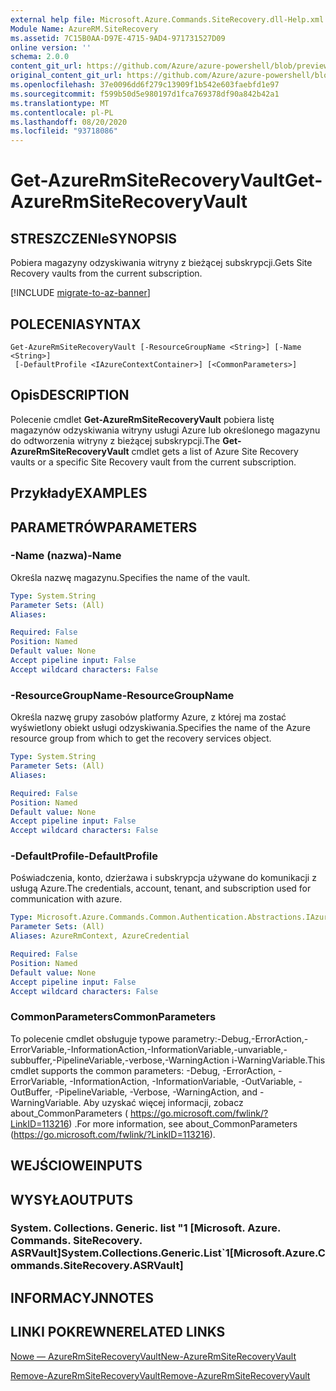 ```yaml
---
external help file: Microsoft.Azure.Commands.SiteRecovery.dll-Help.xml
Module Name: AzureRM.SiteRecovery
ms.assetid: 7C15B0AA-D97E-4715-9AD4-971731527D09
online version: ''
schema: 2.0.0
content_git_url: https://github.com/Azure/azure-powershell/blob/preview/src/ResourceManager/SiteRecovery/Commands.SiteRecovery/help/Get-AzureRmSiteRecoveryVault.md
original_content_git_url: https://github.com/Azure/azure-powershell/blob/preview/src/ResourceManager/SiteRecovery/Commands.SiteRecovery/help/Get-AzureRmSiteRecoveryVault.md
ms.openlocfilehash: 37e0096dd6f279c13909f1b542e603faebfd1e97
ms.sourcegitcommit: f599b50d5e980197d1fca769378df90a842b42a1
ms.translationtype: MT
ms.contentlocale: pl-PL
ms.lasthandoff: 08/20/2020
ms.locfileid: "93718086"
---
```

# <span data-ttu-id="56989-101">Get-AzureRmSiteRecoveryVault</span><span class="sxs-lookup"><span data-stu-id="56989-101">Get-AzureRmSiteRecoveryVault</span></span>

## <span data-ttu-id="56989-102">STRESZCZENIe</span><span class="sxs-lookup"><span data-stu-id="56989-102">SYNOPSIS</span></span>
<span data-ttu-id="56989-103">Pobiera magazyny odzyskiwania witryny z bieżącej subskrypcji.</span><span class="sxs-lookup"><span data-stu-id="56989-103">Gets Site Recovery vaults from the current subscription.</span></span>

[!INCLUDE [migrate-to-az-banner](../../includes/migrate-to-az-banner.md)]

## <span data-ttu-id="56989-104">POLECENIA</span><span class="sxs-lookup"><span data-stu-id="56989-104">SYNTAX</span></span>

```
Get-AzureRmSiteRecoveryVault [-ResourceGroupName <String>] [-Name <String>]
 [-DefaultProfile <IAzureContextContainer>] [<CommonParameters>]
```

## <span data-ttu-id="56989-105">Opis</span><span class="sxs-lookup"><span data-stu-id="56989-105">DESCRIPTION</span></span>
<span data-ttu-id="56989-106">Polecenie cmdlet **Get-AzureRmSiteRecoveryVault** pobiera listę magazynów odzyskiwania witryny usługi Azure lub określonego magazynu do odtworzenia witryny z bieżącej subskrypcji.</span><span class="sxs-lookup"><span data-stu-id="56989-106">The **Get-AzureRmSiteRecoveryVault** cmdlet gets a list of Azure Site Recovery vaults or a specific Site Recovery vault from the current subscription.</span></span>

## <span data-ttu-id="56989-107">Przykłady</span><span class="sxs-lookup"><span data-stu-id="56989-107">EXAMPLES</span></span>

## <span data-ttu-id="56989-108">PARAMETRÓW</span><span class="sxs-lookup"><span data-stu-id="56989-108">PARAMETERS</span></span>

### <span data-ttu-id="56989-109">-Name (nazwa)</span><span class="sxs-lookup"><span data-stu-id="56989-109">-Name</span></span>
<span data-ttu-id="56989-110">Określa nazwę magazynu.</span><span class="sxs-lookup"><span data-stu-id="56989-110">Specifies the name of the vault.</span></span>

```yaml
Type: System.String
Parameter Sets: (All)
Aliases: 

Required: False
Position: Named
Default value: None
Accept pipeline input: False
Accept wildcard characters: False
```

### <span data-ttu-id="56989-111">-ResourceGroupName</span><span class="sxs-lookup"><span data-stu-id="56989-111">-ResourceGroupName</span></span>
<span data-ttu-id="56989-112">Określa nazwę grupy zasobów platformy Azure, z której ma zostać wyświetlony obiekt usługi odzyskiwania.</span><span class="sxs-lookup"><span data-stu-id="56989-112">Specifies the name of the Azure resource group from which to get the recovery services object.</span></span>

```yaml
Type: System.String
Parameter Sets: (All)
Aliases: 

Required: False
Position: Named
Default value: None
Accept pipeline input: False
Accept wildcard characters: False
```

### <span data-ttu-id="56989-113">-DefaultProfile</span><span class="sxs-lookup"><span data-stu-id="56989-113">-DefaultProfile</span></span>
<span data-ttu-id="56989-114">Poświadczenia, konto, dzierżawa i subskrypcja używane do komunikacji z usługą Azure.</span><span class="sxs-lookup"><span data-stu-id="56989-114">The credentials, account, tenant, and subscription used for communication with azure.</span></span>

```yaml
Type: Microsoft.Azure.Commands.Common.Authentication.Abstractions.IAzureContextContainer
Parameter Sets: (All)
Aliases: AzureRmContext, AzureCredential

Required: False
Position: Named
Default value: None
Accept pipeline input: False
Accept wildcard characters: False
```

### <span data-ttu-id="56989-115">CommonParameters</span><span class="sxs-lookup"><span data-stu-id="56989-115">CommonParameters</span></span>
<span data-ttu-id="56989-116">To polecenie cmdlet obsługuje typowe parametry:-Debug,-ErrorAction,-ErrorVariable,-InformationAction,-InformationVariable,-unvariable,-subbuffer,-PipelineVariable,-verbose,-WarningAction i-WarningVariable.</span><span class="sxs-lookup"><span data-stu-id="56989-116">This cmdlet supports the common parameters: -Debug, -ErrorAction, -ErrorVariable, -InformationAction, -InformationVariable, -OutVariable, -OutBuffer, -PipelineVariable, -Verbose, -WarningAction, and -WarningVariable.</span></span> <span data-ttu-id="56989-117">Aby uzyskać więcej informacji, zobacz about_CommonParameters ( https://go.microsoft.com/fwlink/?LinkID=113216) .</span><span class="sxs-lookup"><span data-stu-id="56989-117">For more information, see about_CommonParameters (https://go.microsoft.com/fwlink/?LinkID=113216).</span></span>

## <span data-ttu-id="56989-118">WEJŚCIOWE</span><span class="sxs-lookup"><span data-stu-id="56989-118">INPUTS</span></span>

## <span data-ttu-id="56989-119">WYSYŁA</span><span class="sxs-lookup"><span data-stu-id="56989-119">OUTPUTS</span></span>

### <span data-ttu-id="56989-120">System. Collections. Generic. list "1 [Microsoft. Azure. Commands. SiteRecovery. ASRVault]</span><span class="sxs-lookup"><span data-stu-id="56989-120">System.Collections.Generic.List\`1[Microsoft.Azure.Commands.SiteRecovery.ASRVault]</span></span>

## <span data-ttu-id="56989-121">INFORMACYJN</span><span class="sxs-lookup"><span data-stu-id="56989-121">NOTES</span></span>

## <span data-ttu-id="56989-122">LINKI POKREWNE</span><span class="sxs-lookup"><span data-stu-id="56989-122">RELATED LINKS</span></span>

[<span data-ttu-id="56989-123">Nowe — AzureRmSiteRecoveryVault</span><span class="sxs-lookup"><span data-stu-id="56989-123">New-AzureRmSiteRecoveryVault</span></span>](./New-AzureRmSiteRecoveryVault.md)

[<span data-ttu-id="56989-124">Remove-AzureRmSiteRecoveryVault</span><span class="sxs-lookup"><span data-stu-id="56989-124">Remove-AzureRmSiteRecoveryVault</span></span>](./Remove-AzureRmSiteRecoveryVault.md)

